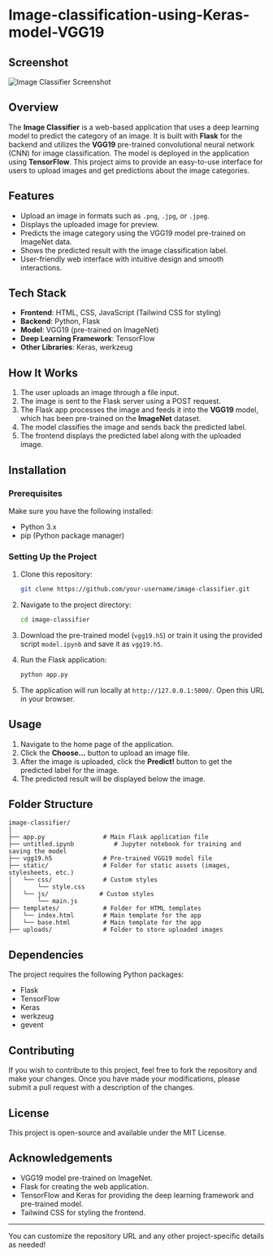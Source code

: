 # Image-classification-using-Keras-model-VGG19

## Screenshot
![Image Classifier Screenshot](images/screenshot.png)

## Overview

The **Image Classifier** is a web-based application that uses a deep learning model to predict the category of an image. It is built with **Flask** for the backend and utilizes the **VGG19** pre-trained convolutional neural network (CNN) for image classification. The model is deployed in the application using **TensorFlow**. This project aims to provide an easy-to-use interface for users to upload images and get predictions about the image categories.

## Features

* Upload an image in formats such as `.png`, `.jpg`, or `.jpeg`.
* Displays the uploaded image for preview.
* Predicts the image category using the VGG19 model pre-trained on ImageNet data.
* Shows the predicted result with the image classification label.
* User-friendly web interface with intuitive design and smooth interactions.

## Tech Stack

* **Frontend**: HTML, CSS, JavaScript (Tailwind CSS for styling)
* **Backend**: Python, Flask
* **Model**: VGG19 (pre-trained on ImageNet)
* **Deep Learning Framework**: TensorFlow
* **Other Libraries**: Keras, werkzeug

## How It Works

1. The user uploads an image through a file input.
2. The image is sent to the Flask server using a POST request.
3. The Flask app processes the image and feeds it into the **VGG19** model, which has been pre-trained on the **ImageNet** dataset.
4. The model classifies the image and sends back the predicted label.
5. The frontend displays the predicted label along with the uploaded image.

## Installation

### Prerequisites

Make sure you have the following installed:

* Python 3.x
* pip (Python package manager)

### Setting Up the Project

1. Clone this repository:

   ```bash
   git clone https://github.com/your-username/image-classifier.git
   ```

2. Navigate to the project directory:

   ```bash
   cd image-classifier
   ```

3. Download the pre-trained model (`vgg19.h5`) or train it using the provided script `model.ipynb` and save it as `vgg19.h5`.

4. Run the Flask application:

   ```bash
   python app.py
   ```

5. The application will run locally at `http://127.0.0.1:5000/`. Open this URL in your browser.

## Usage

1. Navigate to the home page of the application.
2. Click the **Choose...** button to upload an image file.
3. After the image is uploaded, click the **Predict!** button to get the predicted label for the image.
4. The predicted result will be displayed below the image.

## Folder Structure

```
image-classifier/
│
├── app.py                # Main Flask application file
├── untitled.ipynb           # Jupyter notebook for training and saving the model
├── vgg19.h5              # Pre-trained VGG19 model file
├── static/               # Folder for static assets (images, stylesheets, etc.)
│   └── css/              # Custom styles
│       └── style.css
│   └── js/              # Custom styles
│       └── main.js
├── templates/            # Folder for HTML templates
│   └── index.html        # Main template for the app
│   └── base.html         # Main template for the app
├── uploads/              # Folder to store uploaded images
```

## Dependencies

The project requires the following Python packages:

* Flask
* TensorFlow
* Keras
* werkzeug
* gevent

## Contributing

If you wish to contribute to this project, feel free to fork the repository and make your changes. Once you have made your modifications, please submit a pull request with a description of the changes.

## License

This project is open-source and available under the MIT License.

## Acknowledgements

* VGG19 model pre-trained on ImageNet.
* Flask for creating the web application.
* TensorFlow and Keras for providing the deep learning framework and pre-trained model.
* Tailwind CSS for styling the frontend.

---

You can customize the repository URL and any other project-specific details as needed!
